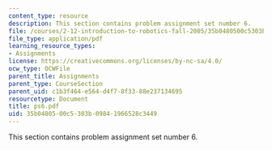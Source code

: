 ```yaml
---
content_type: resource
description: This section contains problem assignment set number 6.
file: /courses/2-12-introduction-to-robotics-fall-2005/35b0480500c5303b09841966528c3449_ps6.pdf
file_type: application/pdf
learning_resource_types:
- Assignments
license: https://creativecommons.org/licenses/by-nc-sa/4.0/
ocw_type: OCWFile
parent_title: Assignments
parent_type: CourseSection
parent_uid: c1b3f464-e564-d4f7-8f33-88e237134695
resourcetype: Document
title: ps6.pdf
uid: 35b04805-00c5-303b-0984-1966528c3449
---
```

This section contains problem assignment set number 6.